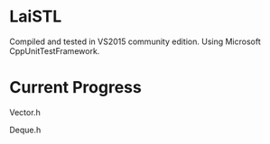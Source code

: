 LaiSTL
=======

Compiled and tested in VS2015 community edition.
Using Microsoft CppUnitTestFramework.


Current Progress
================

Vector.h

Deque.h